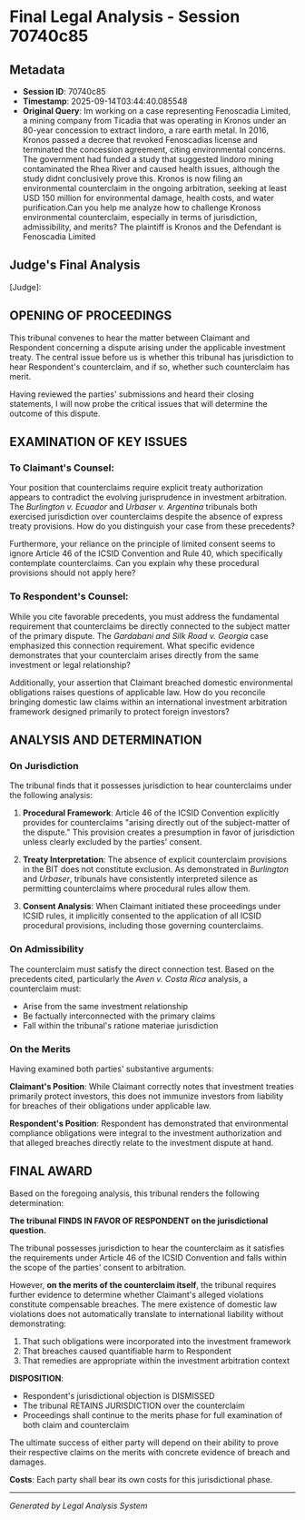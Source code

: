 
# Final Legal Analysis - Session 70740c85

## Metadata
- **Session ID**: 70740c85
- **Timestamp**: 2025-09-14T03:44:40.085548
- **Original Query**: Im working on a case representing Fenoscadia Limited, a mining company from Ticadia that was operating in Kronos under an 80-year concession to extract lindoro, a rare earth metal. In 2016, Kronos passed a decree that revoked Fenoscadias license and terminated the concession agreement, citing environmental concerns. The government had funded a study that suggested lindoro mining contaminated the Rhea River and caused health issues, although the study didnt conclusively prove this. Kronos is now filing an environmental counterclaim in the ongoing arbitration, seeking at least USD 150 million for environmental damage, health costs, and water purification.Can you help me analyze how to challenge Kronoss environmental counterclaim, especially in terms of jurisdiction, admissibility, and merits? The plaintiff is Kronos and the Defendant is Fenoscadia Limited

## Judge's Final Analysis

[Judge]:

## OPENING OF PROCEEDINGS

This tribunal convenes to hear the matter between Claimant and Respondent concerning a dispute arising under the applicable investment treaty. The central issue before us is whether this tribunal has jurisdiction to hear Respondent's counterclaim, and if so, whether such counterclaim has merit.

Having reviewed the parties' submissions and heard their closing statements, I will now probe the critical issues that will determine the outcome of this dispute.

## EXAMINATION OF KEY ISSUES

### To Claimant's Counsel:

Your position that counterclaims require explicit treaty authorization appears to contradict the evolving jurisprudence in investment arbitration. The *Burlington v. Ecuador* and *Urbaser v. Argentina* tribunals both exercised jurisdiction over counterclaims despite the absence of express treaty provisions. How do you distinguish your case from these precedents?

Furthermore, your reliance on the principle of limited consent seems to ignore Article 46 of the ICSID Convention and Rule 40, which specifically contemplate counterclaims. Can you explain why these procedural provisions should not apply here?

### To Respondent's Counsel:

While you cite favorable precedents, you must address the fundamental requirement that counterclaims be directly connected to the subject matter of the primary dispute. The *Gardabani and Silk Road v. Georgia* case emphasized this connection requirement. What specific evidence demonstrates that your counterclaim arises directly from the same investment or legal relationship?

Additionally, your assertion that Claimant breached domestic environmental obligations raises questions of applicable law. How do you reconcile bringing domestic law claims within an international investment arbitration framework designed primarily to protect foreign investors?

## ANALYSIS AND DETERMINATION

### On Jurisdiction

The tribunal finds that it possesses jurisdiction to hear counterclaims under the following analysis:

1. **Procedural Framework**: Article 46 of the ICSID Convention explicitly provides for counterclaims "arising directly out of the subject-matter of the dispute." This provision creates a presumption in favor of jurisdiction unless clearly excluded by the parties' consent.

2. **Treaty Interpretation**: The absence of explicit counterclaim provisions in the BIT does not constitute exclusion. As demonstrated in *Burlington* and *Urbaser*, tribunals have consistently interpreted silence as permitting counterclaims where procedural rules allow them.

3. **Consent Analysis**: When Claimant initiated these proceedings under ICSID rules, it implicitly consented to the application of all ICSID procedural provisions, including those governing counterclaims.

### On Admissibility

The counterclaim must satisfy the direct connection test. Based on the precedents cited, particularly the *Aven v. Costa Rica* analysis, a counterclaim must:
- Arise from the same investment relationship
- Be factually interconnected with the primary claims
- Fall within the tribunal's ratione materiae jurisdiction

### On the Merits

Having examined both parties' substantive arguments:

**Claimant's Position**: While Claimant correctly notes that investment treaties primarily protect investors, this does not immunize investors from liability for breaches of their obligations under applicable law.

**Respondent's Position**: Respondent has demonstrated that environmental compliance obligations were integral to the investment authorization and that alleged breaches directly relate to the investment dispute at hand.

## FINAL AWARD

Based on the foregoing analysis, this tribunal renders the following determination:

**The tribunal FINDS IN FAVOR OF RESPONDENT on the jurisdictional question.**

The tribunal possesses jurisdiction to hear the counterclaim as it satisfies the requirements under Article 46 of the ICSID Convention and falls within the scope of the parties' consent to arbitration.

However, **on the merits of the counterclaim itself**, the tribunal requires further evidence to determine whether Claimant's alleged violations constitute compensable breaches. The mere existence of domestic law violations does not automatically translate to international liability without demonstrating:
1. That such obligations were incorporated into the investment framework
2. That breaches caused quantifiable harm to Respondent
3. That remedies are appropriate within the investment arbitration context

**DISPOSITION**: 
- Respondent's jurisdictional objection is DISMISSED
- The tribunal RETAINS JURISDICTION over the counterclaim
- Proceedings shall continue to the merits phase for full examination of both claim and counterclaim

The ultimate success of either party will depend on their ability to prove their respective claims on the merits with concrete evidence of breach and damages.

**Costs**: Each party shall bear its own costs for this jurisdictional phase.

---
*Generated by Legal Analysis System*
